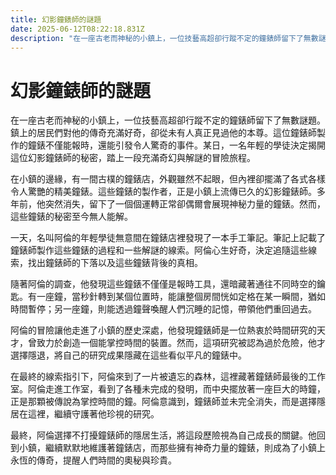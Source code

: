 ```yaml
---
title: 幻影鐘錶師的謎題
date: 2025-06-12T08:22:18.831Z
description: "在一座古老而神秘的小鎮上，一位技藝高超卻行蹤不定的鐘錶師留下了無數謎題。鎮上的居民們對他的傳奇充滿好奇，卻從未有人真正見過他的本尊。這位鐘錶師製作的鐘錶不僅能報時，還能引發令人驚奇的事件。某日，一名年輕的學徒決定揭開這位幻影鐘錶師的秘密，踏上一段充滿奇幻與解謎的冒險旅程。"
---
```


# 幻影鐘錶師的謎題

在一座古老而神秘的小鎮上，一位技藝高超卻行蹤不定的鐘錶師留下了無數謎題。鎮上的居民們對他的傳奇充滿好奇，卻從未有人真正見過他的本尊。這位鐘錶師製作的鐘錶不僅能報時，還能引發令人驚奇的事件。某日，一名年輕的學徒決定揭開這位幻影鐘錶師的秘密，踏上一段充滿奇幻與解謎的冒險旅程。

在小鎮的邊緣，有一間古樸的鐘錶店，外觀雖然不起眼，但內裡卻擺滿了各式各樣令人驚艷的精美鐘錶。這些鐘錶的製作者，正是小鎮上流傳已久的幻影鐘錶師。多年前，他突然消失，留下了一個個運轉正常卻偶爾會展現神秘力量的鐘錶。然而，這些鐘錶的秘密至今無人能解。

一天，名叫阿倫的年輕學徒無意間在鐘錶店裡發現了一本手工筆記。筆記上記載了鐘錶師製作這些鐘錶的過程和一些解謎的線索。阿倫心生好奇，決定追隨這些線索，找出鐘錶師的下落以及這些鐘錶背後的真相。

隨著阿倫的調查，他發現這些鐘錶不僅僅是報時工具，還暗藏著通往不同時空的鑰匙。有一座鐘，當秒針轉到某個位置時，能讓整個房間恍如定格在某一瞬間，猶如時間暫停；另一座鐘，則能透過鐘聲喚醒人們沉睡的記憶，帶領他們重回過去。

阿倫的冒險讓他走進了小鎮的歷史深處，他發現鐘錶師是一位熱衷於時間研究的天才，曾致力於創造一個能掌控時間的裝置。然而，這項研究被認為過於危險，他才選擇隱退，將自己的研究成果隱藏在這些看似平凡的鐘錶中。

在最終的線索指引下，阿倫來到了一片被遺忘的森林，這裡藏著鐘錶師最後的工作室。阿倫走進工作室，看到了各種未完成的發明，而中央擺放著一座巨大的時鐘，正是那顆被傳說為掌控時間的鐘。阿倫意識到，鐘錶師並未完全消失，而是選擇隱居在這裡，繼續守護著他珍視的研究。

最終，阿倫選擇不打擾鐘錶師的隱居生活，將這段歷險視為自己成長的關鍵。他回到小鎮，繼續默默地維護著鐘錶店，而那些擁有神奇力量的鐘錶，則成為了小鎮上永恆的傳奇，提醒人們時間的奧秘與珍貴。